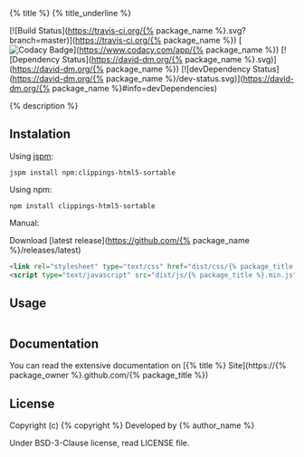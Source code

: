 {% title %}
{% title_underline %}

[![Build Status](https://travis-ci.org/{% package_name %}.svg?branch=master)](https://travis-ci.org/{% package_name %})
[![Codacy Badge](https://api.codacy.com/project/badge/8a76e0f9ec414ae79aca59bd9f10e24a)](https://www.codacy.com/app/{% package_name %})
[![Dependency Status](https://david-dm.org/{% package_name %}.svg)](https://david-dm.org/{% package_name %})
[![devDependency Status](https://david-dm.org/{% package_name %}/dev-status.svg)](https://david-dm.org/{% package_name %}#info=devDependencies)

{% description %}

## Instalation

Using [jspm](http://jspm.io/):

    jspm install npm:clippings-html5-sortable

Using npm:

    npm install clippings-html5-sortable

Manual:

Download [latest release](https://github.com/{% package_name %}/releases/latest)

``` html
<link rel="stylesheet" type="text/css" href="dist/css/{% package_title %}.min.css" />
<script type="text/javascript" src="dist/js/{% package_title %}.min.js"></script>
```

Usage
-----

``` html
```

Documentation
-------------

You can read the extensive documentation on  [{% title %} Site](https://{% package_owner %}.github.com/{% package_title %})


License
-------

Copyright (c) {% copyright %} Developed by {% author_name %}

Under BSD-3-Clause license, read LICENSE file.
